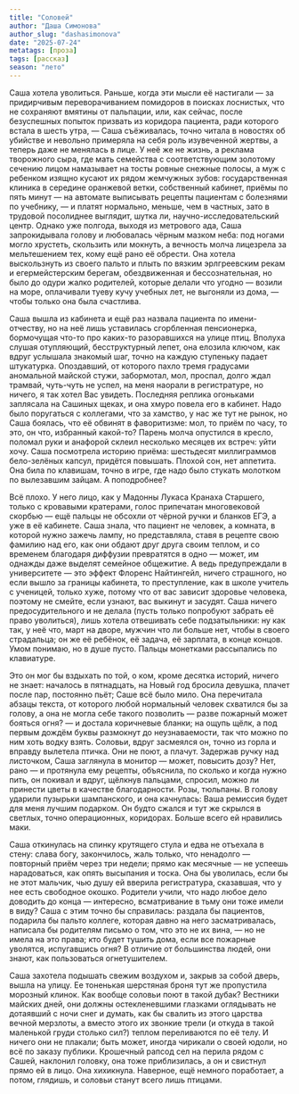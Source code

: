 ```yaml
---
title: "Соловей"
author: "Даша Симонова"
author_slug: "dashasimonova"
date: "2025-07-24"
metatags: [проза]
tags: [рассказ]
season: "лето"
---
```


Саша хотела уволиться. Раньше, когда эти мысли её настигали — за придирчивым переворачиванием помидоров в поисках лоснистых, что не сохраняют вмятины от пальпации, или, как сейчас, после безуспешных попыток призвать из коридора пациента, ради которого встала в шесть утра, — Саша съёживалась, точно читала в новостях об убийстве и невольно примеряла на себя роль изувеченной жертвы, а теперь даже не менялась в лице. У неё же не жизнь, а реклама творожного сыра, где мать семейства с соответствующим золотому сечению лицом намазывает на тосты ровные снежные полосы, а муж с ребенком изящно кусают их рядом жемчужных зубов: государственная клиника в середине оранжевой ветки, собственный кабинет, приёмы по пять минут — на автомате выписывать рецепты пациентам с болезнями по учебнику, — и платят нормально, меньше, чем в частных, зато в трудовой посолиднее выглядит, шутка ли, научно-исследовательский центр. Однако уже полгода, выходя из метрового ада, Саша запрокидывала голову и любовалась чёрным мазком неба: под ногами могло хрустеть, скользить или мокнуть, а вечность молча лицезрела за мельтешением тех, кому ещё рано её обрести. Она хотела выскользнуть из своего пальто и плыть по вязким эрлгреевским рекам и егермейстерским берегам, обездвиженная и бессознательная, но было до одури жалко родителей, которые делали что угодно — возили на море, оплачивали туеву кучу учебных лет, не выгоняли из дома, — чтобы только она была счастлива.

Саша вышла из кабинета и ещё раз назвала пациента по имени-отчеству, но на неё лишь уставилась сгорбленная пенсионерка, бормочущая что-то про каких-то разоравшихся на улице птиц. Вполуха слушая отупляющий, бесструктурный лепет, она елозила ключом, как вдруг услышала знакомый шаг, точно на каждую ступеньку падает штукатурка. Опоздавший, от которого пахло тремя градусами аномальной майской стужи, забормотал, мол, проспал, долго ждал трамвай, чуть-чуть не успел, на меня наорали в регистратуре, но ничего, я так хотел Вас увидеть. Последняя реплика огоньками заплясала на Сашиных щеках, и она хмуро повела его в кабинет. Надо было поругаться с коллегами, что за хамство, у нас же тут не рынок, но Саша боялась, что её обвинят в фаворитизме: мол, то приём по часу, то это, он что, избранный какой-то? Парень молча опустился в кресло, поломал руки и анафорой склеил несколько месяцев их встреч: уйти хочу. Саша посмотрела историю приёма: шестьдесят миллиграммов бело-зелёных капсул, придётся повышать. Плохой сон, нет аппетита. Она била по клавишам, точно в игре, где надо было стукать молотком по вылезавшим зайцам. А поподробнее?

Всё плохо. У него лицо, как у Мадонны Лукаса Кранаха Старшего, только с кровавыми кратерами, голос припечатан многовековой скорбью — ещё пальцы не обсохли от чёрной ручки и бланков ЕГЭ, а уже в её кабинете. Саша знала, что пациент не человек, а комната, в которой нужно зажечь лампу, но представляла, ставя в рецепте свою фамилию над его, как они обдают друг друга своим теплом, и со временем благодаря диффузии превратятся в одно — может, им однажды даже выделят семейное общежитие. А ведь предупреждали в университете — это эффект Флоренс Найтингейл, ничего страшного, но если вышло за границы кабинета, то преступление, как в школе учитель с ученицей, только хуже, потому что от вас зависит здоровье человека, поэтому не смейте, если узнают, вас выкинут и засудят. Саша ничего предосудительного и не делала (пусть только попробуют забрать её право уволиться), лишь хотела отвешивать себе подзатыльники: ну как так, у неё что, март на дворе, мужчин что ли больше нет, чтобы в своего страдальца; он же её ребёнок, её задача, её зарплата, в конце концов. Умом понимаю, но в душе пусто. Пальцы монетками рассыпались по клавиатуре.

Это он мог бы вздыхать по той, о ком, кроме десятка историй, ничего не знает: началось в пятнадцать, на Новый год бросила девушка, плачет после пар, постоянно пьёт; Саше всё было мило. Она перечитала абзацы текста, от которого любой нормальный человек схватился бы за голову, а она не могла себе такого позволить — разве пожарный может бояться огня? — и достала коричневые бланки; на ощупь щёлк, а под первым дождём буквы размокнут до неузнаваемости, так что можно по ним хоть водку взять. Соловьи, вдруг засмеялся он, точно из горла и вправду вылетела птичка. Они не поют, а плачут. Задержав ручку над листочком, Саша заглянула в монитор — может, повысить дозу? Нет, рано — и протянула ему рецепты, объяснила, по сколько и когда нужно пить, он покивал и вдруг, щёлкнув пальцами, спросил, можно ли принести цветы в качестве благодарности. Розы, тюльпаны. В голову ударили пузырьки шампанского, и она качнулась: Ваша ремиссия будет для меня лучшим подарком. Он будто сжался и тут же скрылся в светлых, точно операционных, коридорах. Больше всего ей нравились маки.

Саша откинулась на спинку крутящего стула и едва не отъехала в стену: слава богу, закончилось, жаль только, что ненадолго — повторный приём через три недели; прямо как месячные — не успеешь нарадоваться, как опять высыпания и тоска. Она бы уволилась, если бы не этот мальчик, чью душу ей вверила регистратура, сказавшая, что у нее есть свободное окошко. Родители учили, что надо любое дело доводить до конца — интересно, всматривание в тьму они тоже имели в виду? Саша с этим точно бы справилась: раздала бы пациентов, подарила бы пальто коллеге, которая давно на него засматривалась, написала бы родителям письмо о том, что это не их вина, — но не имела на это права; кто будет тушить дома, если все пожарные уволятся, испугавшись огня? В отличие от большинства людей, они знают, как пользоваться огнетушителем.

Саша захотела подышать свежим воздухом и, закрыв за собой дверь, вышла на улицу. Ее тоненькая шерстяная броня тут же пропустила морозный клинок. Как вообще соловьи поют в такой дубак? Вестники майских дней, они должны остекленевшими глазками оглядывать не дотаявший с ночи снег и думать, как бы свалить из этого царства вечной мерзлоты, а вместо этого их звонкие трели (и откуда в такой маленькой груди столько сил?) теплом переливаются по её телу. И ничего они не плакали; быть может, иногда чирикали о своей юдоли, но всё по заказу публики. Крошечный рапсод сел на перила рядом с Сашей, наклонил головку, она тоже приблизилась, а он и свистнул прямо ей в лицо. Она хихикнула. Наверное, ещё немного поработает, а потом, глядишь, и соловьи станут всего лишь птицами.

